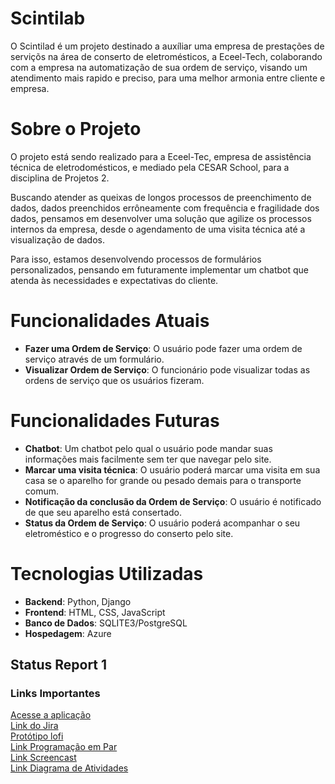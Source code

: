 # Scintilab

O Scintilad é um projeto destinado a auxíliar uma empresa de prestações de serviçõs na área de conserto de eletromésticos, a Eceel-Tech, colaborando com a empresa na automatização de sua ordem de serviço, visando um atendimento mais rapido e preciso, para uma melhor armonia entre cliente e empresa.

# Sobre o Projeto
<p>
O projeto está sendo realizado para a Eceel-Tec, empresa de assistência técnica de eletrodomésticos, e mediado pela CESAR School, para a disciplina de Projetos 2.
</p>
<p>
Buscando atender as queixas de longos processos de preenchimento de dados, dados preenchidos errôneamente com frequência e fragilidade dos dados, pensamos em desenvolver uma solução que agilize os processos internos da empresa, desde o agendamento de uma visita técnica até a visualização de dados. 
</p>
<p>
Para isso, estamos desenvolvendo processos de formulários personalizados, pensando em futuramente implementar um chatbot que atenda às necessidades e expectativas do cliente.
</p>

# Funcionalidades Atuais
- <b>Fazer uma Ordem de Serviço</b>: O usuário pode fazer uma ordem de serviço através de um formulário.
- <b>Visualizar Ordem de Serviço</b>: O funcionário pode visualizar todas as ordens de serviço que os usuários fizeram.

# Funcionalidades Futuras
- <b>Chatbot</b>: Um chatbot pelo qual o usuário pode mandar suas informações mais facilmente sem ter que navegar pelo site.
- <b>Marcar uma visita técnica</b>: O usuário poderá marcar uma visita em sua casa se o aparelho for grande ou pesado demais para o transporte comum.
- <b>Notificação da conclusão da Ordem de Serviço</b>: O usuário é notificado de que seu aparelho está consertado.
- <b>Status da Ordem de Serviço</b>: O usuário poderá acompanhar o seu eletroméstico e o progresso do conserto pelo site.

# Tecnologias Utilizadas
- <b>Backend</b>: Python, Django
- <b>Frontend</b>: HTML, CSS, JavaScript 
- <b>Banco de Dados</b>:  SQLITE3/PostgreSQL
- <b>Hospedagem</b>: Azure
  
## Status Report 1
### Links Importantes
<a href="#" target="_blank">Acesse a aplicação</a>
<br>
<a href="https://ec2.atlassian.net/jira/software/projects/SCIN/boards/3?atlOrigin=eyJpIjoiYTAyMjM2ZGQzMDQyNGFjMmJkMzkyOWIxNTMwNDk2ZTEiLCJwIjoiaiJ9" target="_blank">Link do Jira</a>
<br>
<a href="#" target="_blank">Protótipo lofi</a>
<br>
<a href="https://drive.google.com/file/d/1xU0VYFelxazgKKj0D-L44v92Pz8SM2Y0/view?usp=sharing" target="_blank">Link Programação em Par</a>
<br>
<a href="https://www.youtube.com/watch?v=g1xdpkVw68k" target="_blank">Link Screencast</a>
<br> 
<a href="https://drive.google.com/file/d/1Cj4x_oeCT7zmOTZQArjaCSFQP7g2zXIo/view?usp=sharing" target="_blank">Link Diagrama de Atividades</a>



